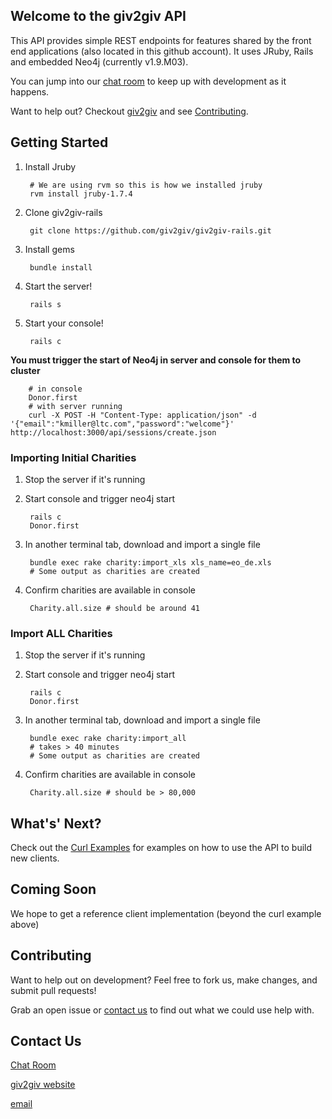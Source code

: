 ## Welcome to the giv2giv API

This API provides simple REST endpoints for features shared by the front end applications (also located in this github account). It uses JRuby, Rails and embedded Neo4j (currently v1.9.M03).

You can jump into our [chat room](https://lightcastle.campfirenow.com/4d2e5) to keep up with development as it happens.

Want to help out? Checkout [giv2giv](http://www.giv2giv.org) and see [Contributing](#contributing).

## Getting Started

1. Install Jruby

        # We are using rvm so this is how we installed jruby
        rvm install jruby-1.7.4

2. Clone giv2giv-rails

        git clone https://github.com/giv2giv/giv2giv-rails.git

3. Install gems

        bundle install

4. Start the server!

        rails s

5. Start your console!

        rails c

**You must trigger the start of Neo4j in server and console for them to cluster**

        # in console
        Donor.first
        # with server running
        curl -X POST -H "Content-Type: application/json" -d '{"email":"kmiller@ltc.com","password":"welcome"}' http://localhost:3000/api/sessions/create.json

### Importing Initial Charities

1. Stop the server if it's running

2. Start console and trigger neo4j start

        rails c
        Donor.first

3. In another terminal tab, download and import a single file

        bundle exec rake charity:import_xls xls_name=eo_de.xls
        # Some output as charities are created

4. Confirm charities are available in console

        Charity.all.size # should be around 41

### Import ALL Charities

1. Stop the server if it's running

2. Start console and trigger neo4j start

        rails c
        Donor.first

3. In another terminal tab, download and import a single file

        bundle exec rake charity:import_all
        # takes > 40 minutes
        # Some output as charities are created

4. Confirm charities are available in console

        Charity.all.size # should be > 80,000

## What's' Next?

Check out the [Curl Examples](curl_examples.txt) for examples on how to use the API to build new clients.

## Coming Soon

We hope to get a reference client implementation (beyond the curl example above)

## Contributing

Want to help out on development? Feel free to fork us, make changes, and submit pull requests!

Grab an open issue or [contact us](#contact-us) to find out what we could use help with.


## Contact Us

[Chat Room](https://lightcastle.campfirenow.com/4d2e5)

[giv2giv website](http://www.giv2giv.org)

[email](mailto:info@giv2giv.org)
